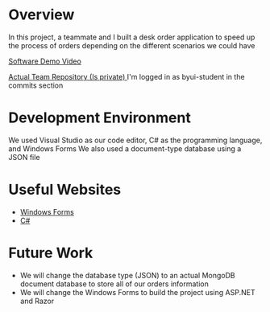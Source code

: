# Overview

In this project, a teammate and I built a desk order application to speed up the process of orders depending on the different scenarios we could have

[Software Demo Video](https://www.youtube.com/watch?v=Zpd3rUKQdLo)

[Actual Team Repository (Is private) ](https://github.com/jandyrae/MegaDesk_2.0_team) I'm logged in as byui-student in the commits section

# Development Environment

We used Visual Studio as our code editor, C# as the programming language, and Windows Forms
We also used a document-type database using a JSON file

# Useful Websites

- [Windows Forms](https://learn.microsoft.com/en-us/dotnet/desktop/winforms/overview/?view=netdesktop-7.0)
- [C#](https://learn.microsoft.com/en-us/dotnet/csharp/)

# Future Work

- We will change the database type (JSON) to an actual MongoDB document database to store all of our orders information
- We will change the Windows Forms to build the project using ASP.NET and Razor

